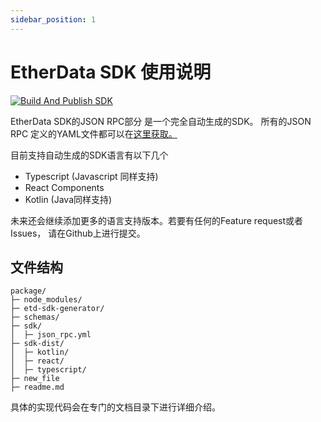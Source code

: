 ```yaml
---
sidebar_position: 1
---
```


# EtherData SDK 使用说明

[![Build And Publish SDK](https://github.com/etherdata-blockchain/etherdata-sdk/actions/workflows/build-sdk.yml/badge.svg)](https://github.com/etherdata-blockchain/etherdata-sdk/actions/workflows/build-sdk.yml)

EtherData SDK的JSON RPC部分 是一个完全自动生成的SDK。
所有的JSON RPC 定义的YAML文件都可以在[这里获取。](https://github.com/etherdata-blockchain/etherdata-sdk/tree/main/sdk)

目前支持自动生成的SDK语言有以下几个

- Typescript (Javascript 同样支持)
- React Components
- Kotlin (Java同样支持)

未来还会继续添加更多的语言支持版本。若要有任何的Feature request或者 Issues， 请在Github上进行提交。

## 文件结构

```
package/
├─ node_modules/
├─ etd-sdk-generator/
├─ schemas/
├─ sdk/
│  ├─ json_rpc.yml
├─ sdk-dist/
│  ├─ kotlin/
│  ├─ react/
│  ├─ typescript/
├─ new_file
├─ readme.md

```

具体的实现代码会在专门的文档目录下进行详细介绍。